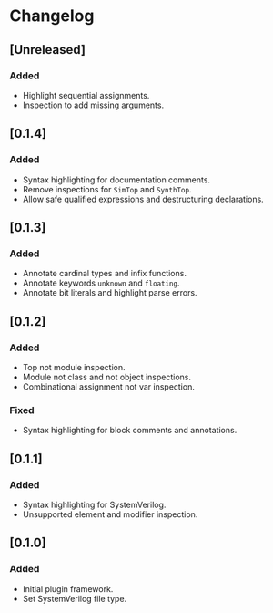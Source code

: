 # Changelog

## [Unreleased]
### Added
- Highlight sequential assignments.
- Inspection to add missing arguments.

## [0.1.4]
### Added
- Syntax highlighting for documentation comments.
- Remove inspections for `SimTop` and `SynthTop`.
- Allow safe qualified expressions and destructuring declarations.

## [0.1.3]
### Added
- Annotate cardinal types and infix functions.
- Annotate keywords `unknown` and `floating`.
- Annotate bit literals and highlight parse errors.

## [0.1.2]
### Added
- Top not module inspection.
- Module not class and not object inspections.
- Combinational assignment not var inspection.

### Fixed
- Syntax highlighting for block comments and annotations.

## [0.1.1]
### Added
- Syntax highlighting for SystemVerilog.
- Unsupported element and modifier inspection.

## [0.1.0]
### Added
- Initial plugin framework.
- Set SystemVerilog file type.